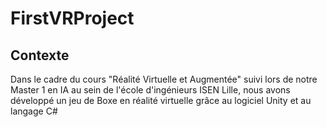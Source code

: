 # FirstVRProject

## Contexte

Dans le cadre du cours "Réalité Virtuelle et Augmentée" suivi lors de notre Master 1 en IA au sein de l'école d'ingénieurs ISEN Lille, nous avons développé un jeu de Boxe en réalité virtuelle grâce au logiciel Unity et au langage C# 
